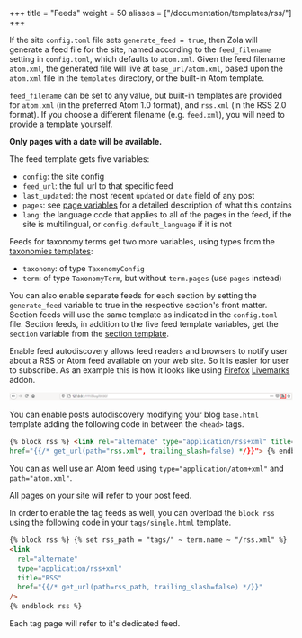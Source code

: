 +++
title = "Feeds"
weight = 50
aliases = ["/documentation/templates/rss/"]
+++

If the site `config.toml` file sets `generate_feed = true`, then Zola will
generate a feed file for the site, named according to the `feed_filename`
setting in `config.toml`, which defaults to `atom.xml`. Given the feed filename
`atom.xml`, the generated file will live at `base_url/atom.xml`, based upon the
`atom.xml` file in the `templates` directory, or the built-in Atom template.

`feed_filename` can be set to any value, but built-in templates are provided
for `atom.xml` (in the preferred Atom 1.0 format), and `rss.xml` (in the RSS
2.0 format). If you choose a different filename (e.g. `feed.xml`), you will
need to provide a template yourself.

**Only pages with a date will be available.**

The feed template gets five variables:

- `config`: the site config
- `feed_url`: the full url to that specific feed
- `last_updated`: the most recent `updated` or `date` field of any post
- `pages`: see [page variables](@/templates/pages-sections.md#page-variables)
  for a detailed description of what this contains
- `lang`: the language code that applies to all of the pages in the feed,
  if the site is multilingual, or `config.default_language` if it is not

Feeds for taxonomy terms get two more variables, using types from the
[taxonomies templates](@/templates/taxonomies.md):

- `taxonomy`: of type `TaxonomyConfig`
- `term`: of type `TaxonomyTerm`, but without `term.pages` (use `pages` instead)

You can also enable separate feeds for each section by setting the
`generate_feed` variable to true in the respective section's front matter.
Section feeds will use the same template as indicated in the `config.toml` file.
Section feeds, in addition to the five feed template variables, get the
`section` variable from the [section template](@/templates/pages-sections.md).

Enable feed autodiscovery allows feed readers and browsers to notify user about a RSS or Atom feed available on your web site. So it is easier for user to subscribe.
As an example this is how it looks like using [Firefox](https://en.wikipedia.org/wiki/Mozilla_Firefox) [Livemarks](https://addons.mozilla.org/en-US/firefox/addon/livemarks/?src=search) addon.

![RSS feed autodiscovery example.](rss_feed.png)

You can enable posts autodiscovery modifying your blog `base.html` template adding the following code in between the `<head>` tags.

```html
{% block rss %} <link rel="alternate" type="application/rss+xml" title="RSS"
href="{{/* get_url(path="rss.xml", trailing_slash=false) */}}"> {% endblock %}
```

You can as well use an Atom feed using `type="application/atom+xml"` and `path="atom.xml"`.

All pages on your site will refer to your post feed.

In order to enable the tag feeds as well, you can overload the `block rss` using the following code in your `tags/single.html` template.

```html
{% block rss %} {% set rss_path = "tags/" ~ term.name ~ "/rss.xml" %}
<link
  rel="alternate"
  type="application/rss+xml"
  title="RSS"
  href="{{/* get_url(path=rss_path, trailing_slash=false) */}}"
/>
{% endblock rss %}
```

Each tag page will refer to it's dedicated feed.
